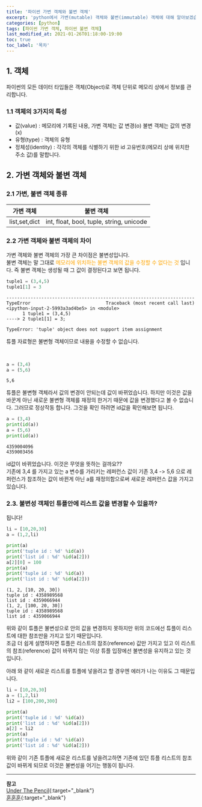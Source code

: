 ```yaml
---
title: '파이썬 가변 객체와 불변 객체'
excerpt: 'python에서 가변(mutable) 객체와 불변(immutable) 객체에 대해 알아보겠습니다.' 
categories: [python]
tags: [파이썬 가변 객체, 파이썬 불변 객체]
last_modified_at: 2021-01-26T01:18:00-19:00
toc: true 
toc_label: '목차'
---
```


## 1. 객체

파이썬의 모든 데이터 타입들은 객체(Object)로 객체 단위로 메모리 상에서 정보를 관리합니다.

### 1.1 객체의 3가지의 특성

- 값(value) : 메모리에 기록된 내용, 가변 객체는 값 변경(o) 불변 객체는 값의 변경(x)
- 유형(type) : 객체의 유형
- 정체성(identity) : 각각의 객체를 식별하기 위한 id 고유번호(메모리 상에 위치한 주소 값)를 말합니다.

## 2. 가변 객체와 불변 객체

### 2.1 가변, 불변 객체 종류

| 가변 객체  | 불변 객체          |
| :------------------------: | :-------------: |
| list,set,dict | int, float, bool, tuple, string, unicode |

### 2.2 가변 객체와 불변 객체의 차이

가변 객체와 불변 객체의 가장 큰 차이점은 불변성입니다. <br>
불변 객체는 말 그대로 <span style="color:orange">메모리에 위치하는 불변 객체의 값을 수정할 수 없다는 것</span> 입니다.
즉 불변 객체는 생성될 때 그 값이 결정된다고 보면 됩니다.

```python
tuple1 = (3,4,5)
tuple1[1] = 3
```

```
----------------------------------------------------------------------
TypeError                            Traceback (most recent call last)
<ipython-input-2-5993a3ad4be5> in <module>
      1 tuple1 = (3,4,5)
----> 2 tuple1[1] = 3;

TypeError: 'tuple' object does not support item assignment
```

튜플 자료형은 불변형 객체이므로 내용을 수정할 수 없습니다. 

<br>

```python
a = (3,4)
a = (5,6)
```
```
5,6
```

튜플은 불변형 객체라서 값의 변경이 안되는데 값이 바뀌었습니다. 하지만 이것은 값을 바꾼게 아닌 새로운 불변형 객체를 재정의 한거기 때문에
값을 변경했다고 볼 수 없습니다. 그러므로 정상작동 합니다. 그것을 확인 하려면 id값을 확인해보면 됩니다.

```python
a = (3,4)
print(id(a))
a = (5,6)
print(id(a))
```

```
4359004096
4359003456
```

id값이 바뀌었습니다. 이것은 무엇을 뜻하는 걸까요?? <br>
기존에 3,4 를 가지고 있는 a 변수를 가리키는 레퍼런스 값이 기존 3,4 -> 5,6 으로 레퍼런스가 참조하는 값이 바뀐게 아닌 a를 재정의함으로써 새로운 레퍼런스 값을 가지고 있습니다.
<br>

### 2.3. 불변성 객체인 튜플안에 리스트 값을 변경할 수 있을까?

됩니다!

```python
li = [10,20,30]
a = (1,2,li)

print(a)
print('tuple id : %d' %id(a))
print('list id : %d' %id(a[2]))
a[2][0] = 100
print(a)
print('tuple id : %d' %id(a))
print('list id : %d' %id(a[2]))
```

```
(1, 2, [10, 20, 30])
tuple id : 4358989568
list id : 4359066944
(1, 2, [100, 20, 30])
tuple id : 4358989568
list id : 4359066944
```

위와 같이 튜플은 불변성으로 안의 값을 변경하지 못하지만 위의 코드에선 튜플이 리스트에 대한 참조만을 가지고 있기 때문입니다. <br>
조금 더 쉽게 설명하자면 튜플은 리스트의 참조(reference) 값만 가지고 있고 이 리스트의 참조(reference) 값이 바뀌지 않는 이상 튜플 입장에선 불변성을 유지하고 있는 것 입니다. <br>

아래 와 같이 새로운 리스트를 튜플에 넣을려고 할 경우엔 에러가 나는 이유도 그 때문입니다.

```python
li = [10,20,30]
a = (1,2,li)
li2 = [100,200,300]

print(a)
print('tuple id : %d' %id(a))
print('list id : %d' %id(a[2]))
a[2] = li2
print(a)
print('tuple id : %d' %id(a))
print('list id : %d' %id(a[2]))
```

위와 같이 기존 튜플에 새로운 리스트를 넣을려고하면 기존에 있던 튜플 리스트의 참조값이 바뀌게 되므로 이것은 불변성을 어기는 행동이 됩니다.

---

**참고** <br>
[Under The Pencil](https://elvanov.com/599){:target="\_blank"} <br>
[훈훈훈](https://wave1994.tistory.com/40){:target="\_blank"} <br>


